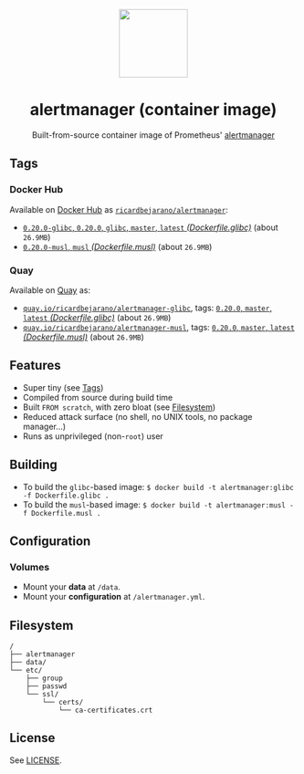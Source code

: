 <p align="center"><img src="https://emojipedia-us.s3.dualstack.us-west-1.amazonaws.com/thumbs/320/apple/198/police-cars-revolving-light_1f6a8.png" width="120px"></p>
<h1 align="center">alertmanager (container image)</h1>
<p align="center">Built-from-source container image of Prometheus' <a href="https://github.com/prometheus/alertmanager">alertmanager</a></p>


## Tags

### Docker Hub

Available on [Docker Hub](https://hub.docker.com) as [`ricardbejarano/alertmanager`](https://hub.docker.com/r/ricardbejarano/alertmanager):

- [`0.20.0-glibc`, `0.20.0`, `glibc`, `master`, `latest` *(Dockerfile.glibc)*](https://github.com/ricardbejarano/alertmanager/blob/master/Dockerfile.glibc) (about `26.9MB`)
- [`0.20.0-musl`, `musl` *(Dockerfile.musl)*](https://github.com/ricardbejarano/alertmanager/blob/master/Dockerfile.musl) (about `26.9MB`)

### Quay

Available on [Quay](https://quay.io) as:

- [`quay.io/ricardbejarano/alertmanager-glibc`](https://quay.io/repository/ricardbejarano/alertmanager-glibc), tags: [`0.20.0`, `master`, `latest` *(Dockerfile.glibc)*](https://github.com/ricardbejarano/alertmanager/blob/master/Dockerfile.glibc) (about `26.9MB`)
- [`quay.io/ricardbejarano/alertmanager-musl`](https://quay.io/repository/ricardbejarano/alertmanager-musl), tags: [`0.20.0`, `master`, `latest` *(Dockerfile.musl)*](https://github.com/ricardbejarano/alertmanager/blob/master/Dockerfile.musl) (about `26.9MB`)


## Features

* Super tiny (see [Tags](#tags))
* Compiled from source during build time
* Built `FROM scratch`, with zero bloat (see [Filesystem](#filesystem))
* Reduced attack surface (no shell, no UNIX tools, no package manager...)
* Runs as unprivileged (non-`root`) user


## Building

- To build the `glibc`-based image: `$ docker build -t alertmanager:glibc -f Dockerfile.glibc .`
- To build the `musl`-based image: `$ docker build -t alertmanager:musl -f Dockerfile.musl .`


## Configuration

### Volumes

- Mount your **data** at `/data`.
- Mount your **configuration** at `/alertmanager.yml`.


## Filesystem

```
/
├── alertmanager
├── data/
└── etc/
    ├── group
    ├── passwd
    └── ssl/
        └── certs/
            └── ca-certificates.crt
```


## License

See [LICENSE](https://github.com/ricardbejarano/alertmanager/blob/master/LICENSE).
